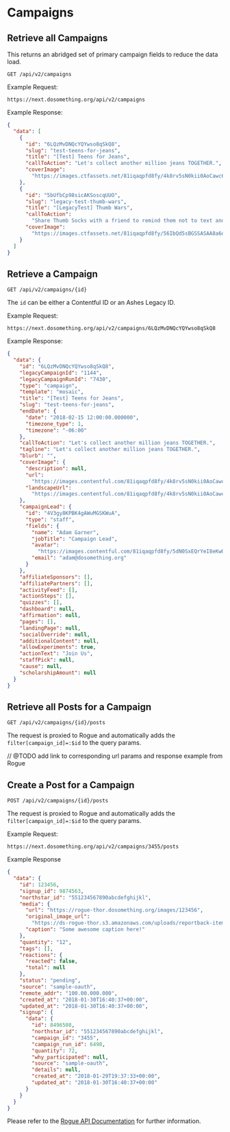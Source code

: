 # Campaigns

## Retrieve all Campaigns

This returns an abridged set of primary campaign fields to reduce the data load.

```
GET /api/v2/campaigns
```

Example Request:

```
https://next.dosomething.org/api/v2/campaigns
```

Example Response:

```json
{
  "data": [
    {
      "id": "6LQzMvDNQcYQYwso8qSkQ8",
      "slug": "test-teens-for-jeans",
      "title": "[Test] Teens for Jeans",
      "callToAction": "Let's collect another million jeans TOGETHER.",
      "coverImage":
        "https://images.ctfassets.net/81iqaqpfd8fy/4k8rv5sN0kii0AoCawc6UQ/c22c3c132d1bb43055b6bafc248fcea5/vn7gpbosm9rx.jpg?w=600&h=600&fm=jpg&fit=fill"
    },
    {
      "id": "5bUfbCp98sicAKSoscqUUO",
      "slug": "legacy-test-thumb-wars",
      "title": "[LegacyTest] Thumb Wars",
      "callToAction":
        "Share Thumb Socks with a friend to remind them not to text and drive.",
      "coverImage":
        "https://images.ctfassets.net/81iqaqpfd8fy/56IbQd5sBGSSASAA8a6oQ4/e0a772998ec2e1e183f6cbee843ed032/thumb_wars.jpg?w=600&h=600&fm=jpg&fit=fill"
    }
  ]
}
```

## Retrieve a Campaign

```
GET /api/v2/campaigns/{id}
```

The `id` can be either a Contentful ID or an Ashes Legacy ID.

Example Request:

```
https://next.dosomething.org/api/v2/campaigns/6LQzMvDNQcYQYwso8qSkQ8
```

Example Response:

```json
{
  "data": {
    "id": "6LQzMvDNQcYQYwso8qSkQ8",
    "legacyCampaignId": "1144",
    "legacyCampaignRunId": "7430",
    "type": "campaign",
    "template": "mosaic",
    "title": "[Test] Teens for Jeans",
    "slug": "test-teens-for-jeans",
    "endDate": {
      "date": "2018-02-15 12:00:00.000000",
      "timezone_type": 1,
      "timezone": "-06:00"
    },
    "callToAction": "Let's collect another million jeans TOGETHER.",
    "tagline": "Let's collect another million jeans TOGETHER.",
    "blurb": "",
    "coverImage": {
      "description": null,
      "url":
        "https://images.contentful.com/81iqaqpfd8fy/4k8rv5sN0kii0AoCawc6UQ/c22c3c132d1bb43055b6bafc248fcea5/vn7gpbosm9rx.jpg",
      "landscapeUrl":
        "https://images.contentful.com/81iqaqpfd8fy/4k8rv5sN0kii0AoCawc6UQ/c22c3c132d1bb43055b6bafc248fcea5/vn7gpbosm9rx.jpg?w=1440&h=620&fm=jpg&fit=fill"
    },
    "campaignLead": {
      "id": "4V3gy8KPBK4gAWuMGSKWuA",
      "type": "staff",
      "fields": {
        "name": "Adam Garner",
        "jobTitle": "Campaign Lead",
        "avatar":
          "https://images.contentful.com/81iqaqpfd8fy/5dN0SxEQrYeI8eKwOAOwia/179e972eae699c6377faa74d611a50a2/Adam_Garner_Headshot.png?w=600&h=600&fm=jpg&fit=fill",
        "email": "adam@dosomething.org"
      }
    },
    "affiliateSponsors": [],
    "affiliatePartners": [],
    "activityFeed": [],
    "actionSteps": [],
    "quizzes": [],
    "dashboard": null,
    "affirmation": null,
    "pages": [],
    "landingPage": null,
    "socialOverride": null,
    "additionalContent": null,
    "allowExperiments": true,
    "actionText": "Join Us",
    "staffPick": null,
    "cause": null,
    "scholarshipAmount": null
  }
}
```

## Retrieve all Posts for a Campaign

```
GET /api/v2/campaigns/{id}/posts
```

The request is proxied to Rogue and automatically adds the `filter[campaign_id]=:$id` to the query params.

// @TODO add link to corresponding url params and response example from Rogue

## Create a Post for a Campaign

```
POST /api/v2/campaigns/{id}/posts
```

The request is proxied to Rogue and automatically adds the `filter[campaign_id]=:$id` to the query params.

Example Request:

```
https://next.dosomething.org/api/v2/campaigns/3455/posts
```

Example Response

```json
{
  "data": {
    "id": 123456,
    "signup_id": 9874563,
    "northstar_id": "551234567890abcdefghijkl",
    "media": {
      "url": "https://rogue-thor.dosomething.org/images/123456",
      "original_image_url":
        "https://ds-rogue-thor.s3.amazonaws.com/uploads/reportback-items/8496508-superlongstringidhere-1234567890.jpeg?time=1517330438",
      "caption": "Some awesome caption here!"
    },
    "quantity": "12",
    "tags": [],
    "reactions": {
      "reacted": false,
      "total": null
    },
    "status": "pending",
    "source": "sample-oauth",
    "remote_addr": "100.00.000.000",
    "created_at": "2018-01-30T16:40:37+00:00",
    "updated_at": "2018-01-30T16:40:37+00:00",
    "signup": {
      "data": {
        "id": 8496508,
        "northstar_id": "551234567890abcdefghijkl",
        "campaign_id": "3455",
        "campaign_run_id": 6498,
        "quantity": 72,
        "why_participated": null,
        "source": "sample-oauth",
        "details": null,
        "created_at": "2018-01-29T19:37:33+00:00",
        "updated_at": "2018-01-30T16:40:37+00:00"
      }
    }
  }
}
```

Please refer to the [Rogue API Documentation](https://github.com/DoSomething/rogue/blob/master/documentation/endpoints/v3/posts.md#create-a-post) for further information.
